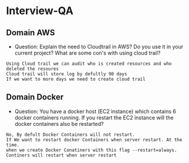# Interview-QA

## Domain AWS

- Question: Explain the need to Cloudtrail in AWS? Do you use it in your current project? What are some con's with using cloud trail?
```
Using Cloud trail we can audit who is created resources and who deleted the resoures 
Cloud trail will store log by defultly 90 days 
If we want to more days we need to create cloud trail
```


## Domain Docker

- Question: You have a docker host (EC2 instance) which contains 6 docker containers running. If you restart the EC2 instance will the docker containers also be restarted?

```
No, By defult Docker Containers will not restart.
If We want to restart docker Containers when server restart. At the time.
when we create Docker Conatiners with this flag --restart=always.
Continers will restart when server restart
```
